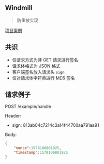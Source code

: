 ## Windmill
> 防重放实现

[项目案例](./windmill-spring-boot-sample)

## 共识
- 仅请求方式为非 GET 请求进行签名
- 请求体格式为 JSON 格式
- 客户端签名放入请求头 `sign`
- 仅对请求体字符串进行 MD5 签名

## 请求例子
POST /example/handle

Header:
- sign: 813ab04c7214c3a14f44700aa791aa91

Body:
```json
{
    "nonce":1578106801925,
    "timestamp":1578106801925
}
```
